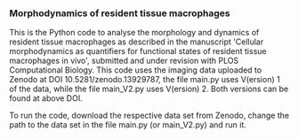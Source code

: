 ### Morphodynamics of resident tissue macrophages

This is the Python code to analyse the morphology and dynamics of resident tissue macrophages as described in the manuscript 
'Cellular morphodynamics as quantifiers for functional states of resident tissue macrophages in vivo', submitted and under revision with PLOS Computational Biology.
This code uses the imaging data uploaded to Zenodo at DOI 10.5281/zenodo.13929787, the file main.py uses V(ersion) 1 of the data, while the file main_V2.py uses V(ersion) 2.
Both versions can be found at above DOI.

To run the code, download the respective data set from Zenodo, change the path to the data set in the file main.py (or main_V2.py) and run it.
